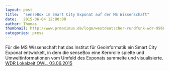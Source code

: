 ```yaml
---
layout: post
title:  "senseBox im Smart City Exponat auf der MS Wissenschaft"
date:   2015-06-04 12:00:00
author: Thomas
thumbnail: http://www.prmaximus.de/logo/westdeutscher-rundfunk-wdr-9960.jpg
categories: press
---
```

Für die MS Wissenschaft hat das Institut für Geoinformatik ein Smart City Exponat entwickelt, in dem die senseBox eine Kernrolle spielte und Umweltinformationen vom Umfeld des Exponats sammelte und visualisierte.
<a href="https://www.youtube.com/watch?v=0vWqIN8XmYI" target="_blank">WDR Lokalzeit OWL, 03.06.2015</a>

